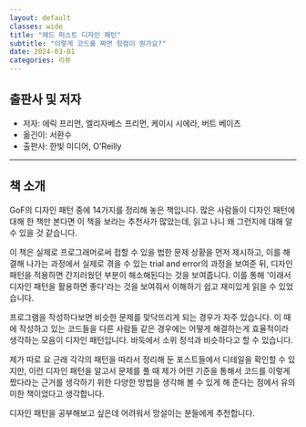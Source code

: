 ```yaml
---
layout: default
classes: wide
title: "헤드 퍼스트 디자인 패턴"
subtitle: "이렇게 코드를 짜면 장점이 뭔가요?"
date: 2024-03-01
categories: 리뷰
---
```


## 출판사 및 저자

* 저자: 에릭 프리먼, 엘리자베스 프리먼, 케이시 시에라, 버트 베이츠
* 옮긴이: 서환수
* 출판사: 한빛 미디어, O'Reilly

---

## 책 소개

GoF의 디자인 패턴 중에 14가지를 정리해 놓은 책입니다. 많은 사람들이 디자인 패턴에 대해 한 책만 본다면 이 책을 보라는 추천사가 많았는데, 읽고 나니 왜 그런지에 대해 알 수 있을 것 같습니다.

이 책은 실제로 프로그래머로써 접할 수 있을 법한 문제 상황을 먼저 제시하고, 이를 해결해 나가는 과정에서 실제로 겪을 수 있는 trial and error의 과정을 보여준 뒤, 디자인 패턴을 적용하면 간지러웠던 부분이 해소해된다는 것을 보여줍니다. 이를 통해 '이래서 디자인 패턴을 활용하면 좋다'라는 것을 보여줘서 이해하기 쉽고 재미있게 읽을 수 있었습니다.

프로그램을 작성하다보면 비슷한 문제를 맞닥뜨리게 되는 경우가 자주 있습니다. 이 때에 작성하고 있는 코드들을 다른 사람들 같은 경우에는 어떻게 해결하는게 효율적이라 생각하는 모음이 디자인 패턴입니다. 바둑에서 소위 정석과 비슷하다고 할 수 있습니다.

제가 따로 요 근래 각각의 패턴을 따라서 정리해 둔 포스트들에서 디테일을 확인할 수 있지만, 이런 디자인 패턴을 알고서 문제를 풀 때 제가 어떤 기준을 통해서 코드를 이렇게 짰다라는 근거를 생각하기 위한 다양한 방법을 생각해 볼 수 있게 해 준다는 점에서 유의미한 책이었다고 생각합니다.

디자인 패턴을 공부해보고 싶은데 어려워서 망설이는 분들에게 추천합니다.
